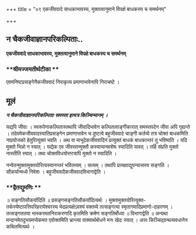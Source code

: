 +++
title = "०९ एकजीववादे साधकाभावस्य, मुक्तत्वानुमाने विपक्षे बाधकस्य च समर्थनम्"

+++


## न चैकजीवाज्ञानपरिकल्पिताः..

**एकजीववादे साधकाभावस्य, मुक्तत्वानुमाने विपक्षे बाधकस्य च समर्थनम्**

### **श्रीमज्जयतीर्थटीका **

एवमनिष्टप्रसङ्गेनैकजीववादं निराकृत्य प्रमाणाभावेनापि निराचष्टे ।

## **मूलं**

***न चैकजीवाज्ञानपरिकल्पिताः समस्ता इत्यत्र किञ्चिन्मानम् ।***

यद्यपि जीवाः । स्वरूपेणाकल्पितास्तथापि जीवादिभावेन कल्पितत्वाङ्गीकारात् समस्तपदेन जीवा अपि गृह्यन्ते । तदेवमेकजीववादस्यातिप्रसङ्गेन प्रमाणाभावेन च दुष्टत्वे बहुजीववादे चाङ्गी कर्तव्ये तत्र चोक्तं बाधकमिति नाप्रयोजको हेतुरित्युक्तं भवति । अथ वा माभूदेकजीववादिनं प्रत्युक्तं बाधकं बाधकान्तरं तु भविष्यति । यदि मुक्तो भिन्नो न स्यात् । यद्येक एव जीवस्तन्मुक्तौ कस्याप्यनवशेषः स्यादिति यावत् । तर्हि संप्रति मुक्तो नास्तीति स्यात् । तथा चोक्तविधयोत्तरत्रापि मुक्तो न स्यादिति ।

नन्वेतन्मुक्तामुक्तयोरित्यस्यानन्तरं भवितव्यम् । सत्यम् । तथापि प्रत्यक्षाद्युपन्यासस्य सङ्गति । सौकर्यान्मध्ये निवेशः । बहुजीववादैकजीववादविभागाद्वेति ।

### **द्वैतद्युमणिः **

॥ सङ्गतिसौकर्यादिति ॥ प्रसङ्गसङ्गतिसौकर्यादित्यर्थः । मुक्तामुक्तयोरित्युक्त-तर्कस्येष्टापत्तिपरिहरायेश्वरस्य भेदप्रत्यक्षेऽवश्यं वक्तव्ये तत्सङ्गत्या स्मृतागमादिप्रमाणो-दाहरणम् । तत्सङ्गततया भास्करमतनिराकरणादि कृतमिति क्रमेण सङ्गतिर्बोध्या ॥ विभागाद्वेति ॥ अन्यथा मन्दानमेतदुभयमप्येकमत एवोक्तमिति भ्रान्त्या वाक्यार्थबोधने मनः खेदः स्यात् । अत्तः किञ्चिद्ग्रन्थव्यवधानेन कथितमित्यर्थः ।

